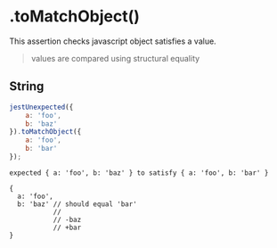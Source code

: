# .toMatchObject()

This assertion checks javascript object satisfies a value.

> values are compared using structural equality

## String

```js
jestUnexpected({
    a: 'foo',
    b: 'baz'
}).toMatchObject({
    a: 'foo',
    b: 'bar'
});
```

<!-- evaldown output:true -->

```
expected { a: 'foo', b: 'baz' } to satisfy { a: 'foo', b: 'bar' }

{
  a: 'foo',
  b: 'baz' // should equal 'bar'
           //
           // -baz
           // +bar
}
```
